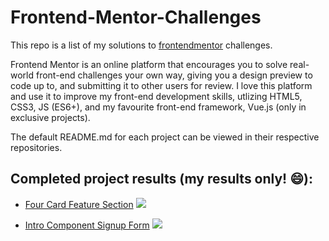 # Frontend-Mentor-Challenges

This repo is a list of my solutions to [frontendmentor](https://www.frontendmentor.io) challenges.

Frontend Mentor is an online platform that encourages you to solve real-world front-end challenges your own way, giving you a design preview to code up to, and submitting it to other users for review. I love this platform and use it to improve my front-end development skills, utlizing HTML5, CSS3, JS (ES6+), and my favourite front-end framework, Vue.js (only in exclusive projects).

The default README.md for each project can be viewed in their respective repositories.


## Completed project results (my results only! 😄):

- [Four Card Feature Section](https://github.com/maureento8888/Frontend-Mentor-Challenges/blob/master/intro-component-with-signup-form/README.md)
![](https://github.com/maureento8888/Frontend-Mentor-Challenges/blob/master/intro-component-with-signup-form/my-solution.PNG)

- [Intro Component Signup Form](https://github.com/maureento8888/Frontend-Mentor-Challenges/blob/master/four-card-feature-section/README.md)
![](https://github.com/maureento8888/Frontend-Mentor-Challenges/blob/master/four-card-feature-section/my-solution.PNG)
